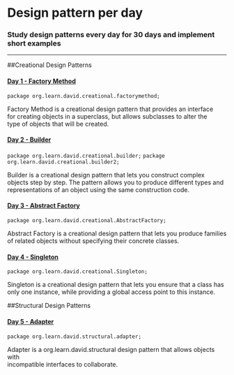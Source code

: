 # Design pattern per day
### Study design patterns every day for 30 days and implement short examples 
--------------------------------------------------------------------------------
##Creational Design Patterns
#### <ins>Day 1 - Factory Method</ins>
`package org.learn.david.creational.factorymethod;`

Factory Method is a creational design pattern that provides an interface <br>
for creating objects in a superclass, but allows subclasses to alter the <br>
type of objects that will be created.

#### <ins>Day 2 - Builder</ins>
`package org.learn.david.creational.builder;`
`package org.learn.david.creational.builder2;`

Builder is a creational design pattern that lets you construct complex <br> 
objects step by step. The pattern allows you to produce different types and <br>
representations of an object using the same construction code.

#### <ins>Day 3 - Abstract Factory</ins>
`package org.learn.david.creational.AbstractFactory;`

Abstract Factory is a creational design pattern that lets you produce families <br>
of related objects without specifying their concrete classes.

#### <ins>Day 4 - Singleton</ins>
`package org.learn.david.creational.Singleton;`

Singleton is a creational design pattern that lets you ensure that a class has <br>
only one instance, while providing a global access point to this instance.

##Structural Design Patterns

#### <ins>Day 5 - Adapter</ins>
`package org.learn.david.structural.adapter;`

Adapter is a org.learn.david.structural design pattern that allows objects with<br>
incompatible interfaces to collaborate.